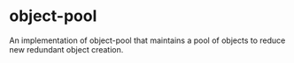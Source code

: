 # object-pool
An implementation of object-pool that maintains a pool of objects to reduce new redundant object creation.
